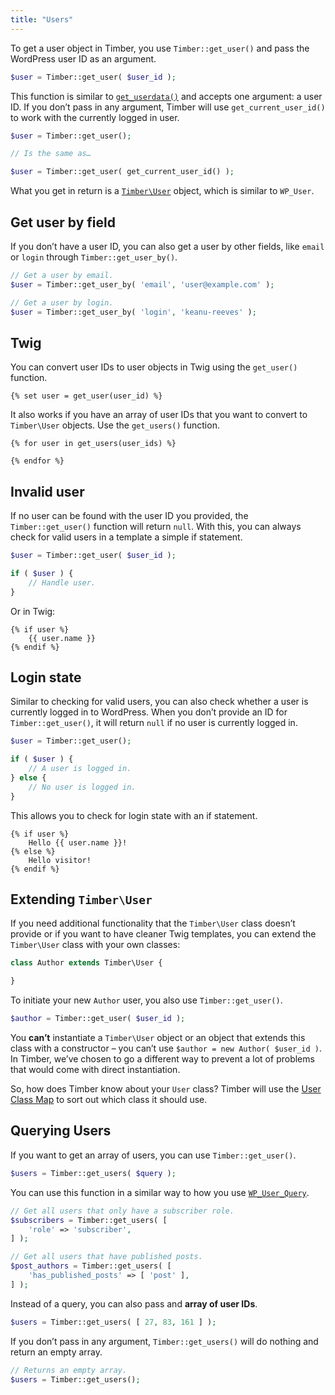 ```yaml
---
title: "Users"
---
```


To get a user object in Timber, you use `Timber::get_user()` and pass the WordPress user ID as an argument.

```php
$user = Timber::get_user( $user_id );
```

This function is similar to [`get_userdata()`](https://developer.wordpress.org/reference/functions/get_userdata/) and accepts one argument: a user ID. If you don’t pass in any argument, Timber will use `get_current_user_id()` to work with the currently logged in user.

```php
$user = Timber::get_user();

// Is the same as…

$user = Timber::get_user( get_current_user_id() );
```

What you get in return is a [`Timber\User`](https://timber.github.io/docs/reference/timber-user/) object, which is similar to `WP_User`.

## Get user by field

If you don’t have a user ID, you can also get a user by other fields, like `email` or `login` through `Timber::get_user_by()`.

```php
// Get a user by email.
$user = Timber::get_user_by( 'email', 'user@example.com' );

// Get a user by login.
$user = Timber::get_user_by( 'login', 'keanu-reeves' );
```

## Twig

You can convert user IDs to user objects in Twig using the `get_user()` function.

```twig
{% set user = get_user(user_id) %}
```

It also works if you have an array of user IDs that you want to convert to `Timber\User` objects. Use the `get_users()` function.

```twig
{% for user in get_users(user_ids) %}

{% endfor %}
```

## Invalid user

If no user can be found with the user ID you provided, the `Timber::get_user()` function will return `null`. With this, you can always check for valid users in a template a simple if statement.

```php
$user = Timber::get_user( $user_id );

if ( $user ) {
    // Handle user.
}
```

Or in Twig:

```twig
{% if user %}
    {{ user.name }}
{% endif %}
```

## Login state

Similar to checking for valid users, you can also check whether a user is currently logged in to WordPress. When you don’t provide an ID for `Timber::get_user()`, it will return `null` if no user is currently logged in.

```php
$user = Timber::get_user();

if ( $user ) {
    // A user is logged in.
} else {
    // No user is logged in.
}
```

This allows you to check for login state with an if statement.

```twig
{% if user %}
    Hello {{ user.name }}!
{% else %}
    Hello visitor!
{% endif %}
```

## Extending `Timber\User`

If you need additional functionality that the `Timber\User` class doesn’t provide or if you want to have cleaner Twig templates, you can extend the `Timber\User` class with your own classes:

```php
class Author extends Timber\User {

}
```

To initiate your new `Author` user, you also use `Timber::get_user()`.

```php
$author = Timber::get_user( $user_id );
```

You **can’t** instantiate a `Timber\User` object or an object that extends this class with a constructor – you can’t use `$author = new Author( $user_id )`. In Timber, we’ve chosen to go a different way to prevent a lot of problems that would come with direct instantiation.

So, how does Timber know about your `User` class? Timber will use the [User Class Map](https://timber.github.io/docs/guides/class-maps/#the-user-class-map) to sort out which class it should use.

## Querying Users

If you want to get an array of users, you can use `Timber::get_user()`.

```php
$users = Timber::get_users( $query );
```

You can use this function in a similar way to how you use [`WP_User_Query`](https://developer.wordpress.org/reference/classes/wp_user_query/).

```php
// Get all users that only have a subscriber role.
$subscribers = Timber::get_users( [
    'role' => 'subscriber',
] );

// Get all users that have published posts.
$post_authors = Timber::get_users( [
    'has_published_posts' => [ 'post' ],
] );
```

Instead of a query, you can also pass and **array of user IDs**.

```php
$users = Timber::get_users( [ 27, 83, 161 ] );
```

If you don’t pass in any argument, `Timber::get_users()` will do nothing and return an empty array.

```php
// Returns an empty array.
$users = Timber::get_users();
```
